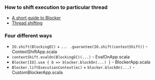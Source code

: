 ### How to shift execution to particular thread

- [A short guide to Blocker](https://blog.softwaremill.com/a-short-guide-to-blocker-6cd29e145a12)
- [Thread shifting](https://blog.softwaremill.com/thread-shifting-in-cats-effect-and-zio-9c184708067b)

### Four different ways

- `IO.shift(BlockingEC)` + `... .guarantee(IO.shift(contextShift))` - ContextShiftApp.scala
- `contextShift.evalOn(BlockingEC)(...)` - EvalOnApp.scala
- `Blocker[IO].use { b => blocker.blockOn(...) }` - BlockerApp.scala
- `Blocker.liftExecutionContext(ec)` + `blocker.blockOn(...)` - CustomBlockerApp.scala
